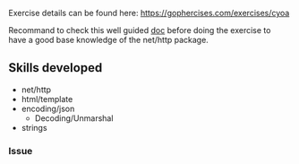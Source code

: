 Exercise details can be found here: https://gophercises.com/exercises/cyoa

Recommand to check this well guided [doc](https://golang.org/doc/articles/wiki/) before doing the exercise to have a good base knowledge of the net/http package.

## Skills developed

- net/http
- html/template
- encoding/json
  - Decoding/Unmarshal
- strings

### Issue
